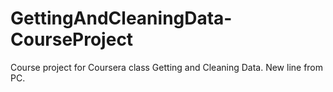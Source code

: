 # GettingAndCleaningData-CourseProject
Course project for Coursera class Getting and Cleaning Data.
New line from PC.
